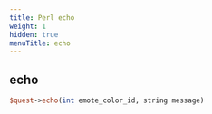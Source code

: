 ```yaml
---
title: Perl echo
weight: 1
hidden: true
menuTitle: echo
---
```

## echo
```perl
$quest->echo(int emote_color_id, string message)
```